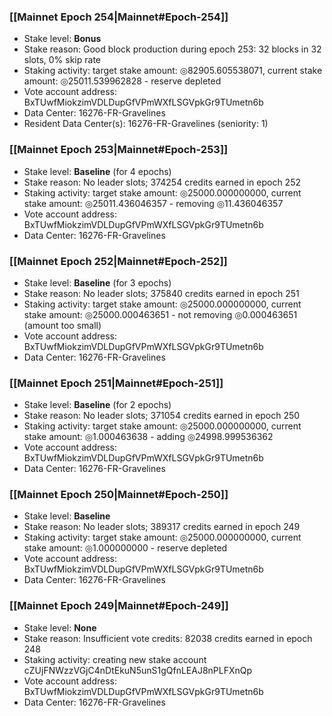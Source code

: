 ### [[Mainnet Epoch 254|Mainnet#Epoch-254]]
* Stake level: **Bonus**
* Stake reason: Good block production during epoch 253: 32 blocks in 32 slots, 0% skip rate
* Staking activity: target stake amount: ◎82905.605538071, current stake amount: ◎25011.539962828 - reserve depleted
* Vote account address: BxTUwfMiokzimVDLDupGfVPmWXfLSGVpkGr9TUmetn6b
* Data Center: 16276-FR-Gravelines
* Resident Data Center(s): 16276-FR-Gravelines (seniority: 1)
### [[Mainnet Epoch 253|Mainnet#Epoch-253]]
* Stake level: **Baseline** (for 4 epochs)
* Stake reason: No leader slots; 374254 credits earned in epoch 252
* Staking activity: target stake amount: ◎25000.000000000, current stake amount: ◎25011.436046357 - removing ◎11.436046357
* Vote account address: BxTUwfMiokzimVDLDupGfVPmWXfLSGVpkGr9TUmetn6b
* Data Center: 16276-FR-Gravelines
### [[Mainnet Epoch 252|Mainnet#Epoch-252]]
* Stake level: **Baseline** (for 3 epochs)
* Stake reason: No leader slots; 375840 credits earned in epoch 251
* Staking activity: target stake amount: ◎25000.000000000, current stake amount: ◎25000.000463651 - not removing ◎0.000463651 (amount too small)
* Vote account address: BxTUwfMiokzimVDLDupGfVPmWXfLSGVpkGr9TUmetn6b
* Data Center: 16276-FR-Gravelines
### [[Mainnet Epoch 251|Mainnet#Epoch-251]]
* Stake level: **Baseline** (for 2 epochs)
* Stake reason: No leader slots; 371054 credits earned in epoch 250
* Staking activity: target stake amount: ◎25000.000000000, current stake amount: ◎1.000463638 - adding ◎24998.999536362
* Vote account address: BxTUwfMiokzimVDLDupGfVPmWXfLSGVpkGr9TUmetn6b
* Data Center: 16276-FR-Gravelines
### [[Mainnet Epoch 250|Mainnet#Epoch-250]]
* Stake level: **Baseline**
* Stake reason: No leader slots; 389317 credits earned in epoch 249
* Staking activity: target stake amount: ◎25000.000000000, current stake amount: ◎1.000000000 - reserve depleted
* Vote account address: BxTUwfMiokzimVDLDupGfVPmWXfLSGVpkGr9TUmetn6b
* Data Center: 16276-FR-Gravelines
### [[Mainnet Epoch 249|Mainnet#Epoch-249]]
* Stake level: **None**
* Stake reason: Insufficient vote credits: 82038 credits earned in epoch 248
* Staking activity: creating new stake account cZUjFNWzzVGjC4nDtEkuN5unS1gQfnLEAJ8nPLFXnQp
* Vote account address: BxTUwfMiokzimVDLDupGfVPmWXfLSGVpkGr9TUmetn6b
* Data Center: 16276-FR-Gravelines